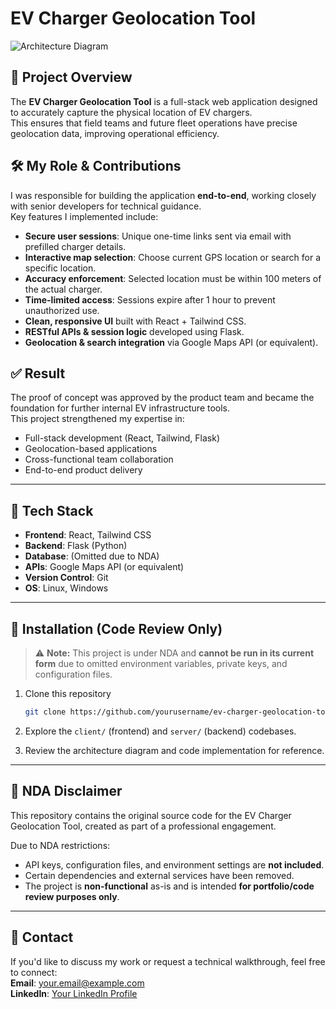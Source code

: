 # EV Charger Geolocation Tool

![Architecture Diagram](docs/ev_charger_architecture.png)

## 📌 Project Overview

The **EV Charger Geolocation Tool** is a full-stack web application designed to accurately capture the physical location of EV chargers.  
This ensures that field teams and future fleet operations have precise geolocation data, improving operational efficiency.

## 🛠 My Role & Contributions

I was responsible for building the application **end-to-end**, working closely with senior developers for technical guidance.  
Key features I implemented include:

- **Secure user sessions**: Unique one-time links sent via email with prefilled charger details.
- **Interactive map selection**: Choose current GPS location or search for a specific location.
- **Accuracy enforcement**: Selected location must be within 100 meters of the actual charger.
- **Time-limited access**: Sessions expire after 1 hour to prevent unauthorized use.
- **Clean, responsive UI** built with React + Tailwind CSS.
- **RESTful APIs & session logic** developed using Flask.
- **Geolocation & search integration** via Google Maps API (or equivalent).

## ✅ Result

The proof of concept was approved by the product team and became the foundation for further internal EV infrastructure tools.  
This project strengthened my expertise in:

- Full-stack development (React, Tailwind, Flask)
- Geolocation-based applications
- Cross-functional team collaboration
- End-to-end product delivery

---

## 📂 Tech Stack

- **Frontend**: React, Tailwind CSS
- **Backend**: Flask (Python)
- **Database**: (Omitted due to NDA)
- **APIs**: Google Maps API (or equivalent)
- **Version Control**: Git
- **OS**: Linux, Windows

---

## 🚀 Installation (Code Review Only)

> ⚠ **Note:** This project is under NDA and **cannot be run in its current form** due to omitted environment variables, private keys, and configuration files.

1. Clone this repository  
   ```bash
   git clone https://github.com/yourusername/ev-charger-geolocation-tool.git
   ```

2. Explore the `client/` (frontend) and `server/` (backend) codebases.

3. Review the architecture diagram and code implementation for reference.

---

## 📜 NDA Disclaimer

This repository contains the original source code for the EV Charger Geolocation Tool, created as part of a professional engagement.

Due to NDA restrictions:
- API keys, configuration files, and environment settings are **not included**.
- Certain dependencies and external services have been removed.
- The project is **non-functional** as-is and is intended **for portfolio/code review purposes only**.

---

## 📧 Contact

If you'd like to discuss my work or request a technical walkthrough, feel free to connect:  
**Email**: your.email@example.com  
**LinkedIn**: [Your LinkedIn Profile](https://linkedin.com/in/yourprofile)

